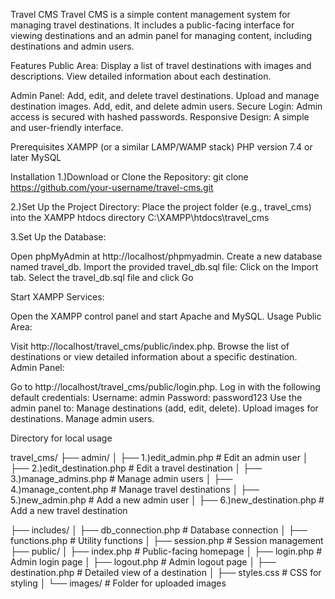 Travel CMS Travel CMS is a simple content management system for managing travel destinations. It includes a public-facing interface for viewing destinations and an admin panel for managing content, including destinations and admin users.

Features Public Area: Display a list of travel destinations with images and descriptions. View detailed information about each destination.

Admin Panel: Add, edit, and delete travel destinations. Upload and manage destination images. Add, edit, and delete admin users. Secure Login: Admin access is secured with hashed passwords. Responsive Design: A simple and user-friendly interface.

Prerequisites XAMPP (or a similar LAMP/WAMP stack) PHP version 7.4 or later MySQL

Installation 1.)Download or Clone the Repository: git clone https://github.com/your-username/travel-cms.git

2.)Set Up the Project Directory: Place the project folder (e.g., travel_cms) into the XAMPP htdocs directory C:\XAMPP\htdocs\travel_cms

3.Set Up the Database:

Open phpMyAdmin at http://localhost/phpmyadmin. Create a new database named travel_db. Import the provided travel_db.sql file: Click on the Import tab. Select the travel_db.sql file and click Go

Start XAMPP Services:

Open the XAMPP control panel and start Apache and MySQL. Usage Public Area:

Visit http://localhost/travel_cms/public/index.php. Browse the list of destinations or view detailed information about a specific destination. Admin Panel:

Go to http://localhost/travel_cms/public/login.php. Log in with the following default credentials: Username: admin Password: password123 Use the admin panel to: Manage destinations (add, edit, delete). Upload images for destinations. Manage admin users.

Directory for local usage

travel_cms/ ├── admin/ │ ├── 1.)edit_admin.php # Edit an admin user │ ├── 2.)edit_destination.php # Edit a travel destination │ ├── 3.)manage_admins.php # Manage admin users │ ├── 4.)manage_content.php # Manage travel destinations │ ├── 5.)new_admin.php # Add a new admin user │ ├── 6.)new_destination.php # Add a new travel destination

├── includes/ │ ├── db_connection.php # Database connection │ ├── functions.php # Utility functions │ ├── session.php # Session management ├── public/ │ ├── index.php # Public-facing homepage │ ├── login.php # Admin login page │ ├── logout.php # Admin logout page │ ├── destination.php # Detailed view of a destination │ ├── styles.css # CSS for styling │ └── images/ # Folder for uploaded images